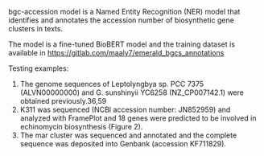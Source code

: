 bgc-accession model is a Named Entity Recognition (NER) model that identifies and annotates the accession number of biosynthetic gene clusters in texts. 

The model is a fine-tuned BioBERT model and the training dataset is available in https://gitlab.com/maaly7/emerald_bgcs_annotations 

Testing examples:

1. The genome sequences of Leptolyngbya sp. PCC 7375 (ALVN00000000) and G. sunshinyii YC6258 (NZ_CP007142.1) were obtained previously.36,59
2. K311 was sequenced (NCBI accession number: JN852959) and analyzed with FramePlot and 18 genes were predicted to be involved in echinomycin biosynthesis (Figure 2).
3. The mar cluster was sequenced and annotated and the complete sequence was deposited into Genbank (accession KF711829).